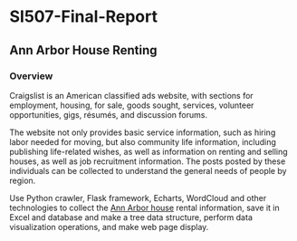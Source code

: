 # SI507-Final-Report
## Ann Arbor House Renting
### Overview
Craigslist is an American classified ads website, with sections for employment, housing, for sale, goods sought, services, volunteer opportunities, gigs, résumés, and discussion forums.

The website not only provides basic service information, such as hiring labor needed for moving, but also community life information, including publishing life-related wishes, as well as information on renting and selling houses, as well as job recruitment information. The posts posted by these individuals can be collected to understand the general needs of people by region.

Use Python crawler, Flask framework, Echarts, WordCloud and other technologies to collect the [Ann Arbor house](https://annarbor.craigslist.org/search/apa) rental information, save it in Excel and database and make a tree data structure, perform data visualization operations, and make web page display.
